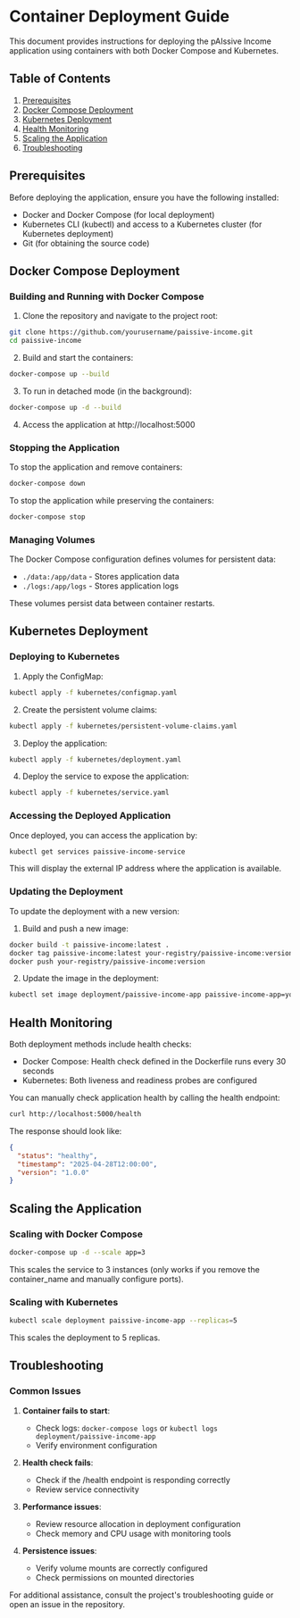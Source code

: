 # Container Deployment Guide

This document provides instructions for deploying the pAIssive Income application using containers with both Docker Compose and Kubernetes.

## Table of Contents

1. [Prerequisites](#prerequisites)
2. [Docker Compose Deployment](#docker-compose-deployment)
3. [Kubernetes Deployment](#kubernetes-deployment)
4. [Health Monitoring](#health-monitoring)
5. [Scaling the Application](#scaling-the-application)
6. [Troubleshooting](#troubleshooting)

## Prerequisites

Before deploying the application, ensure you have the following installed:

- Docker and Docker Compose (for local deployment)
- Kubernetes CLI (kubectl) and access to a Kubernetes cluster (for Kubernetes deployment)
- Git (for obtaining the source code)

## Docker Compose Deployment

### Building and Running with Docker Compose

1. Clone the repository and navigate to the project root:

```bash
git clone https://github.com/yourusername/paissive-income.git
cd paissive-income
```

2. Build and start the containers:

```bash
docker-compose up --build
```

3. To run in detached mode (in the background):

```bash
docker-compose up -d --build
```

4. Access the application at http://localhost:5000

### Stopping the Application

To stop the application and remove containers:

```bash
docker-compose down
```

To stop the application while preserving the containers:

```bash
docker-compose stop
```

### Managing Volumes

The Docker Compose configuration defines volumes for persistent data:

- `./data:/app/data` - Stores application data
- `./logs:/app/logs` - Stores application logs

These volumes persist data between container restarts.

## Kubernetes Deployment

### Deploying to Kubernetes

1. Apply the ConfigMap:

```bash
kubectl apply -f kubernetes/configmap.yaml
```

2. Create the persistent volume claims:

```bash
kubectl apply -f kubernetes/persistent-volume-claims.yaml
```

3. Deploy the application:

```bash
kubectl apply -f kubernetes/deployment.yaml
```

4. Deploy the service to expose the application:

```bash
kubectl apply -f kubernetes/service.yaml
```

### Accessing the Deployed Application

Once deployed, you can access the application by:

```bash
kubectl get services paissive-income-service
```

This will display the external IP address where the application is available.

### Updating the Deployment

To update the deployment with a new version:

1. Build and push a new image:

```bash
docker build -t paissive-income:latest .
docker tag paissive-income:latest your-registry/paissive-income:version
docker push your-registry/paissive-income:version
```

2. Update the image in the deployment:

```bash
kubectl set image deployment/paissive-income-app paissive-income-app=your-registry/paissive-income:version
```

## Health Monitoring

Both deployment methods include health checks:

- Docker Compose: Health check defined in the Dockerfile runs every 30 seconds
- Kubernetes: Both liveness and readiness probes are configured

You can manually check application health by calling the health endpoint:

```bash
curl http://localhost:5000/health
```

The response should look like:

```json
{
  "status": "healthy",
  "timestamp": "2025-04-28T12:00:00",
  "version": "1.0.0"
}
```

## Scaling the Application

### Scaling with Docker Compose

```bash
docker-compose up -d --scale app=3
```

This scales the service to 3 instances (only works if you remove the container_name and manually configure ports).

### Scaling with Kubernetes

```bash
kubectl scale deployment paissive-income-app --replicas=5
```

This scales the deployment to 5 replicas.

## Troubleshooting

### Common Issues

1. **Container fails to start**:
   - Check logs: `docker-compose logs` or `kubectl logs deployment/paissive-income-app`
   - Verify environment configuration

2. **Health check fails**:
   - Check if the /health endpoint is responding correctly
   - Review service connectivity

3. **Performance issues**:
   - Review resource allocation in deployment configuration
   - Check memory and CPU usage with monitoring tools

4. **Persistence issues**:
   - Verify volume mounts are correctly configured
   - Check permissions on mounted directories

For additional assistance, consult the project's troubleshooting guide or open an issue in the repository.
